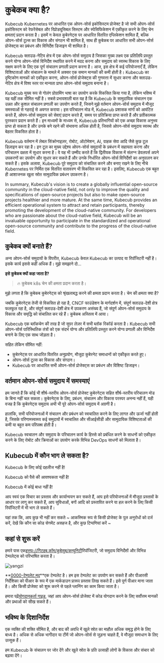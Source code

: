 # कुबेकब क्या है?

Kubecub Kubernetes पर आधारित एक ओपन-सोर्स इकोसिस्टम प्रोजेक्ट है जो सभी ओपन-सोर्स इकोसिस्टम को रेफरेंसेबल और रिप्रोड्यूसिबल सिस्टम और स्पेसिफिकेशन में एकीकृत करने के लिए चेन क्षमताएं प्रदान करता है। इसमें न केवल कुबेरनेट्स पर आधारित वितरित एप्लिकेशन शामिल हैं, बल्कि ओपन-सोर्स टूल्स का विकास और संगठन भी शामिल है, साथ ही कुबेकब पर आधारित सभी ओपन-सोर्स प्रोजेक्ट्स का प्रबंधन और विनिर्देश डिजाइन भी शामिल है।

Kubecub क्लाउड-नेटिव क्षेत्र में एक ओपन-सोर्स समुदाय है जिसका मुख्य लक्ष्य एक प्रतिलिपि प्रस्तुत करने योग्य ओपन-सोर्स विनिर्देश स्थापित करने में मदद करना और समुदाय को स्वस्थ विकास के लिए सक्षम करने के लिए एक पूर्ण संचालन प्रणाली प्रदान करना है। आज, इस क्षेत्र में कई परियोजनाएँ हैं, लेकिन विशिष्टताओं और संचालन के मामले में अक्सर एक समान मानकों की कमी होती है। Kubecub का दृष्टिकोण मानकों को एकीकृत करना, ओपन-सोर्स प्रोजेक्ट्स की गुणवत्ता में सुधार करना और क्लाउड-नेटिव क्षेत्र में विश्व स्तर पर मान्यता प्राप्त ओपन-सोर्स समुदाय बनाना है।

Kubecub मुख्य रूप से गोलंग प्रोग्रामिंग भाषा का उपयोग करके विकसित किया गया है, लेकिन भविष्य में यह यहीं तक सीमित नहीं है। सबसे प्रभावशाली बात यह है कि Kubecub के सामुदायिक संचालन एक उन्नत और कुशल संचालन प्रणाली का उपयोग करते हैं, जिसने मुझे वर्तमान ओपन-सोर्स समुदाय में मौजूद समस्याओं से गहराई से अवगत कराया। इस परिचालन मोड में, Kubecub प्रशासक मांगों को आवंटित करते हैं, ओपन-सोर्स समुदाय को सेवाएं प्रदान करते हैं, समय पर प्रतिक्रिया प्राप्त करते हैं और प्रतीकात्मक पुरस्कार प्रदान करते हैं। इन माध्यमों के माध्यम से, Kubecub प्रतिभागियों को एक अच्छा विकास अनुभव प्राप्त हो सकता है और उनके बने रहने की संभावना अधिक होती है, जिससे ओपन-सोर्स समुदाय स्वस्थ और बेहतर विकसित होता है।

Kubecub वर्तमान में लेबल सिंक्रोनाइज़र, रोबोट, ऑटोमेशन, AI, ग्राहक सेवा आदि जैसे कुछ टूल डिज़ाइन कर रहा है। इन टूल का मुख्य उद्देश्य ओपन-सोर्स समुदायों के प्रबंधन में सहायता करना और परिचालन दक्षता में सुधार करना है। वे यह भी उम्मीद करते हैं कि द्वितीयक विकास में संलग्न डेवलपर्स अपने उपकरणों का उपयोग और सुधार कर सकते हैं और उनके निर्धारित ओपन-सोर्स विनिर्देशों का अनुपालन कर सकते हैं। इसके अलावा, Kubecub पूरे समुदाय को संचालित करने और बनाए रखने के लिए नीचे Kubernetes पर निर्मित एक वितरित वातावरण भी विकसित कर रहा है। इसलिए, Kubecub एक बहुत ही आशाजनक खुला स्रोत सामुदायिक प्रबंधन उपकरण है।

In summary, Kubecub's vision is to create a globally influential open-source community in the cloud-native field, not only to improve the quality and specifications of open-source projects but also to make open-source projects healthier and more mature. At the same time, Kubecub provides an efficient operational system to attract and retain participants, thereby promoting the development of the cloud-native community. For developers who are passionate about the cloud-native field, Kubecub will be an invaluable opportunity to participate in the standardized and operational open-source community and contribute to the progress of the cloud-native field.

## कुबेकब क्यों बनाते हैं?

अन्य ओपन-सोर्स समुदायों के विपरीत, Kubecub केवल Kubecub का उत्पाद या रिपॉजिटरी नहीं है। इसके कार्य इससे कहीं अधिक हैं। मुझे समझाने दो...

**इसे कुबेकब क्यों कहा जाता है?**

> 🔥 कुबेकब k8s चेन की क्षमता प्रदान करता है।

मुझे लगता है कि कुबेकब कुबेरनेट्स को श्रृंखलाबद्ध करने की क्षमता प्रदान करता है। चेन की क्षमता क्या है?

जबकि कुबेरनेट्स तेजी से विकसित हो रहा है, CNCF फाउंडेशन के मार्गदर्शन में, संपूर्ण क्लाउड-देशी क्षेत्र फलफूल रहा है, और संपूर्ण क्लाउड-देशी क्षेत्र में उपकरण असंख्य हैं, जो संपूर्ण ओपन-सोर्स समुदाय के विकास और समृद्धि को संचालित कर रहे हैं। कुबेकब अस्तित्व में आया।

Kubecub एक ब्लॉकचेन की तरह है जो सुपर लेज़र में सभी ब्लॉक रिकॉर्ड करता है। Kubecub सभी ओपन-सोर्स पारिस्थितिक तंत्रों को एक संदर्भ योग्य और प्रतिलिपि प्रस्तुत करने योग्य प्रणाली और विनिर्देश बनाने के लिए एक साथ जोड़ता है।

सहित लेकिन सीमित नहीं:

-   कुबेरनेट्स पर आधारित वितरित अनुप्रयोग, मौजूदा कुबेरनेट समाधानों को एकीकृत करते हुए।
-   ओपन-सोर्स टूल्स का विकास और संगठन।
-   Kubecub पर आधारित सभी ओपन-सोर्स प्रोजेक्ट्स का प्रबंधन और विशिष्ट डिजाइन।

## वर्तमान ओपन-सोर्स समुदाय में समस्याएं

हम जानते हैं कि कोई भी शीर्ष-स्तरीय ओपन-सोर्स प्रोजेक्ट कुबेरनेट्स सहित शीर्ष-स्तरीय परिचालन मोड के बिना नहीं चल सकता। कुबेरनेट्स के लिए, प्रबंधन, संचालन और विकास परस्पर अनन्य नहीं हैं, यही वजह है कि कुबेरनेट्स समुदाय अभी भी पूरे ओपन-सोर्स समुदाय में अग्रणी है।

हालांकि, सभी परियोजनाओं में संचालन और प्रबंधन को स्वचालित करने के लिए लागत और ऊर्जा नहीं होती है, जिसके परिणामस्वरूप कई समुदायों में स्वचालित और सीआईसीडी और सामुदायिक विशिष्टताओं की कमी या बहुत कम परिपक्व होती है।

Kubecub स्वचालन और समुदाय के परिचालन कार्य के हिस्से को प्रबंधित करने के साधनों को एकीकृत करने के लिए रोबोट और क्रियाओं का उपयोग करके विभिन्न DevOps साधनों को मिलाता है।

## Kubecub में कौन भाग ले सकता है?

Kubecub के लिए कोई दहलीज नहीं है!

Kubecub को पैसे की आवश्यकता नहीं है!

Kubecub में कोई बाधा नहीं है!

आप स्वयं एक विचार का प्रस्ताव और कार्यान्वयन कर सकते हैं, आप इसे परियोजनाओं में मौजूदा प्रस्तावों के आधार पर लागू कर सकते हैं, आप सुविधाओं, बगों आदि को प्रस्तावित करने या हल करने के लिए किसी रिपॉजिटरी में भी भाग ले सकते हैं।

यहां तक ​​​​कि, आप कुछ भी नहीं कर सकते ~ आकस्मिक रूप से किसी प्रोजेक्ट के पुल अनुरोधों को दर्ज करें, देखें कि कौन सा कोड सेगमेंट असहज है, और कुछ टिप्पणियां करें ~

## कहां से शुरू करें

हमारे पास एक[हत्तपः://गिटहब.कॉम/कुबेसुब/कम्युनिटी](https://github.com/kubecub/community)रिपॉजिटरी, जो समुदाय विनिर्देशों और विभिन्न टेम्पलेट्स को परिभाषित करता है।

![yangzi](http://sm.nsddd.top/sm202306012140301.png)

**[0000-टेम्पलेट.मद](http://0000-template.md/)**एक टेम्पलेट है। हम इस टेम्पलेट का उपयोग कर सकते हैं और पीआरसी निर्देशिका को पीआर के रूप में एक मार्कडाउन प्रारूप प्रस्ताव लिख सकते हैं। इसे पूर्ण पीआर माना जाता है। और किसी प्रोजेक्ट को शुरू करने से पहले प्लानिंग का काम किया जाता है।

हमारा पढ़ें[योगदानकर्ता गाइड](https://github.com/kubecub/community/blob/main/CONTRIBUTING.md), जहां आप ओपन-सोर्स प्रोजेक्ट में कोड योगदान करने के लिए सर्वोत्तम मानकों और प्रथाओं को सीख सकते हैं।

## भविष्य के दिशानिर्देश

एक व्यक्ति की शक्ति सीमित है, और बाद की अवधि में खुले स्रोत का माहौल अधिक समृद्ध होने के लिए बाध्य है। अधिक से अधिक भागीदार या टीमें जो ओपन-सोर्स से जुड़ना चाहते हैं, वे मौजूदा समाधान के लिए उत्सुक हैं।

हम Kubecub के संचालन पर जोर देंगे और खुले स्रोत के प्रति उत्साही लोगों के विकास और संचार को बढ़ावा देंगे।
